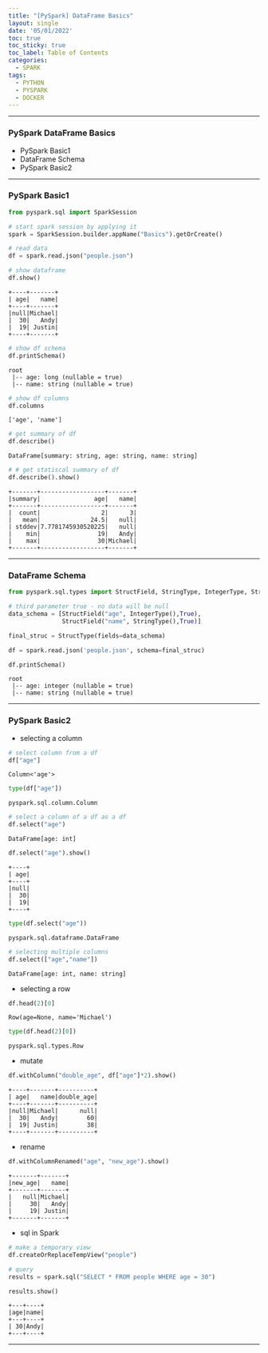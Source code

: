 ```yaml
---
title: "[PySpark] DataFrame Basics"
layout: single
date: '05/01/2022'
toc: true
toc_sticky: true
toc_label: Table of Contents
categories:
  - SPARK
tags:
  - PYTHON
  - PYSPARK
  - DOCKER
---
```


---
### PySpark DataFrame Basics
* PySpark Basic1
* DataFrame Schema
* PySpark Basic2

---

### PySpark Basic1


```python
from pyspark.sql import SparkSession
```


```python
# start spark session by applying it
spark = SparkSession.builder.appName("Basics").getOrCreate()
```


```python
# read data
df = spark.read.json("people.json")
```


```python
# show dataframe
df.show()
```

    +----+-------+
    | age|   name|
    +----+-------+
    |null|Michael|
    |  30|   Andy|
    |  19| Justin|
    +----+-------+
    



```python
# show df schema
df.printSchema()
```

    root
     |-- age: long (nullable = true)
     |-- name: string (nullable = true)
    



```python
# show df columns
df.columns
```




    ['age', 'name']




```python
# get summary of df
df.describe()
```





    DataFrame[summary: string, age: string, name: string]




```python
# # get statiscal summary of df
df.describe().show()
```

    +-------+------------------+-------+
    |summary|               age|   name|
    +-------+------------------+-------+
    |  count|                 2|      3|
    |   mean|              24.5|   null|
    | stddev|7.7781745930520225|   null|
    |    min|                19|   Andy|
    |    max|                30|Michael|
    +-------+------------------+-------+
    


---

### DataFrame Schema


```python
from pyspark.sql.types import StructField, StringType, IntegerType, StructType
```


```python
# third parameter true - no data will be null
data_schema = [StructField("age", IntegerType(),True),
               StructField("name", StringType(),True)]
```


```python
final_struc = StructType(fields=data_schema)
```


```python
df = spark.read.json('people.json', schema=final_struc)
```


```python
df.printSchema()
```

    root
     |-- age: integer (nullable = true)
     |-- name: string (nullable = true)
    


---

### PySpark Basic2

* selecting a column


```python
# select column from a df
df["age"]
```




    Column<'age'>




```python
type(df["age"])
```




    pyspark.sql.column.Column




```python
# select a column of a df as a df
df.select("age")
```




    DataFrame[age: int]




```python
df.select("age").show()
```

    +----+
    | age|
    +----+
    |null|
    |  30|
    |  19|
    +----+
    



```python
type(df.select("age"))
```




    pyspark.sql.dataframe.DataFrame




```python
# selecting multiple columns
df.select(["age","name"])
```




    DataFrame[age: int, name: string]



* selecting a row


```python
df.head(2)[0]
```




    Row(age=None, name='Michael')




```python
type(df.head(2)[0])
```




    pyspark.sql.types.Row



* mutate


```python
df.withColumn("double_age", df["age"]*2).show()
```

    +----+-------+----------+
    | age|   name|double_age|
    +----+-------+----------+
    |null|Michael|      null|
    |  30|   Andy|        60|
    |  19| Justin|        38|
    +----+-------+----------+
    


* rename


```python
df.withColumnRenamed("age", "new_age").show()
```

    +-------+-------+
    |new_age|   name|
    +-------+-------+
    |   null|Michael|
    |     30|   Andy|
    |     19| Justin|
    +-------+-------+
    


* sql in Spark


```python
# make a temporary view
df.createOrReplaceTempView("people")
```


```python
# query
results = spark.sql("SELECT * FROM people WHERE age = 30")
```


```python
results.show()
```

    +---+----+
    |age|name|
    +---+----+
    | 30|Andy|
    +---+----+
    


---
